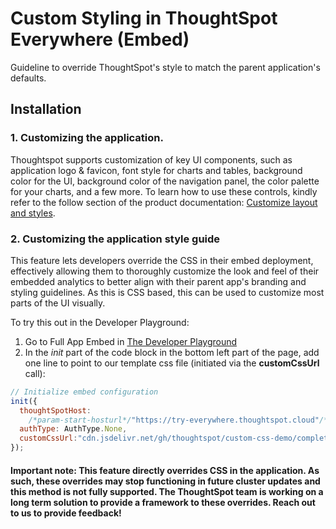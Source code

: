 # Custom Styling in ThoughtSpot Everywhere (Embed)

Guideline to override ThoughtSpot's style to match the parent application's defaults.

## Installation

### 1. Customizing the application.
Thoughtspot supports customization of key UI components, such as application logo & favicon, font style for charts and tables, background color for the UI, background color of the navigation panel, the color palette for your charts, and a few more. To learn how to use these controls, kindly refer to the follow section of the product documentation: [Customize layout and styles](https://developers.thoughtspot.com/docs/?pageid=customize-style).

### 2. Customizing the application style guide

This feature lets developers override the CSS in their embed deployment, effectively allowing them to thoroughly customize the look and feel of their embedded analytics to better align with their parent app's branding and styling guidelines.
As this is CSS based, this can be used to customize most parts of the UI visually.

To try this out in the Developer Playground:
1. Go to Full App Embed in [The Developer Playground](https://try-everywhere.thoughtspot.cloud/v2/#/everywhere/playground/fullApp)
2. In the _init_ part of the code block in the bottom left part of the page, add one line to point to our template css file (initiated via the **customCssUrl** call):

```js
// Initialize embed configuration
init({
  thoughtSpotHost:
    /*param-start-hosturl*/"https://try-everywhere.thoughtspot.cloud"/*param-end-hosturl*/,
  authType: AuthType.None,
  customCssUrl:"cdn.jsdelivr.net/gh/thoughtspot/custom-css-demo/complete.css"
});
```
#### Important note: This feature directly overrides CSS in the application. As such, these overrides may stop functioning in future cluster updates and this method is not fully supported. The ThoughtSpot team is working on a long term solution to provide a framework to these overrides. Reach out to us to provide feedback!

